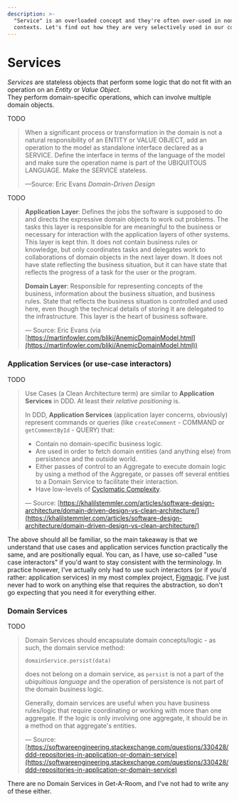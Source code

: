 ```yaml
---
description: >-
  "Service" is an overloaded concept and they're often over-used in non-DDD
  contexts. Let's find out how they are very selectively used in our context.
---
```


# Services

_Services_ are stateless objects that perform some logic that do not fit with an operation on an _Entity_ or _Value Object_.\
They perform domain-specific operations, which can involve multiple domain objects.

TODO

> When a significant process or transformation in the domain is not a natural responsibility of an ENTITY or VALUE OBJECT, add an operation to the model as standalone interface declared as a SERVICE. Define the interface in terms of the language of the model and make sure the operation name is part of the UBIQUITOUS LANGUAGE. Make the SERVICE stateless.
>
> —Source: Eric Evans _Domain-Driven Design_

TODO

> **Application Layer**: Defines the jobs the software is supposed to do and directs the expressive domain objects to work out problems. The tasks this layer is responsible for are meaningful to the business or necessary for interaction with the application layers of other systems. This layer is kept thin. It does not contain business rules or knowledge, but only coordinates tasks and delegates work to collaborations of domain objects in the next layer down. It does not have state reflecting the business situation, but it can have state that reflects the progress of a task for the user or the program.
>
> **Domain Layer**: Responsible for representing concepts of the business, information about the business situation, and business rules. State that reflects the business situation is controlled and used here, even though the technical details of storing it are delegated to the infrastructure. This layer is the heart of business software.
>
> — Source: Eric Evans (via [https://martinfowler.com/bliki/AnemicDomainModel.html](https://martinfowler.com/bliki/AnemicDomainModel.html))

### Application Services (or use-case interactors)

TODO

> Use Cases (a Clean Architecture term) are similar to **Application Services** in DDD. At least their _relative positioning_ is.
>
> In DDD, **Application Services** (application layer concerns, obviously) represent commands or queries (like `createComment` - COMMAND or `getCommentById` - QUERY) that:
>
> * Contain no domain-specific business logic.
> * Are used in order to fetch domain entities (and anything else) from persistence and the outside world.
> * Either passes of control to an Aggregate to execute domain logic by using a method of the Aggregate, or passes off several entities to a Domain Service to facilitate their interaction.
> * Have low-levels of [Cyclomatic Complexity](https://en.wikipedia.org/wiki/Cyclomatic\_complexity).
>
> — Source: [https://khalilstemmler.com/articles/software-design-architecture/domain-driven-design-vs-clean-architecture/](https://khalilstemmler.com/articles/software-design-architecture/domain-driven-design-vs-clean-architecture/)

The above should all be familiar, so the main takeaway is that we understand that use cases and application services function practically the same, and are positionally equal. You can, as I have, use so-called "use case interactors" if you'd want to stay consistent with the terminology. In practice however, I've actually only had to use such interactors (or if you'd rather: application services) in my most complex project, [Figmagic](https://github.com/mikaelvesavuori/figmagic). I've just never had to work on anything else that requires the abstraction, so don't go expecting that you need it for everything either.

### Domain Services

TODO

> Domain Services should encapsulate domain concepts/logic - as such, the domain service method:
>
> ```
> domainService.persist(data)
> ```
>
> does not belong on a domain service, as `persist` is not a part of the _ubiquitious language_ and the operation of persistence is not part of the domain business logic.
>
> Generally, domain services are useful when you have business rules/logic that require coordinating or working with more than one aggregate. If the logic is only involving one aggregate, it should be in a method on that aggregate's entities.
>
> — Source: [https://softwareengineering.stackexchange.com/questions/330428/ddd-repositories-in-application-or-domain-service](https://softwareengineering.stackexchange.com/questions/330428/ddd-repositories-in-application-or-domain-service)

There are no Domain Services in Get-A-Room, and I've not had to write any of these either.
